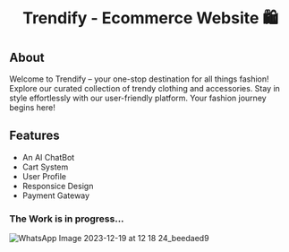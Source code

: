 <center><h1>Trendify - Ecommerce Website 🛍️</h1></center>

## About 
<p>
Welcome to Trendify – your one-stop destination for all things fashion! Explore our curated collection of trendy clothing and accessories. Stay in style effortlessly with our user-friendly platform. Your fashion journey begins here!</p>

## Features 
- An AI ChatBot
- Cart System
- User Profile
- Responsice Design
- Payment Gateway
  
### The Work is in progress...

![WhatsApp Image 2023-12-19 at 12 18 24_beedaed9](https://github.com/AdityaSingh2005/Ecommerce-Website/assets/103613774/58f94ead-6e02-4d11-a188-f099f6c0cf6d)
